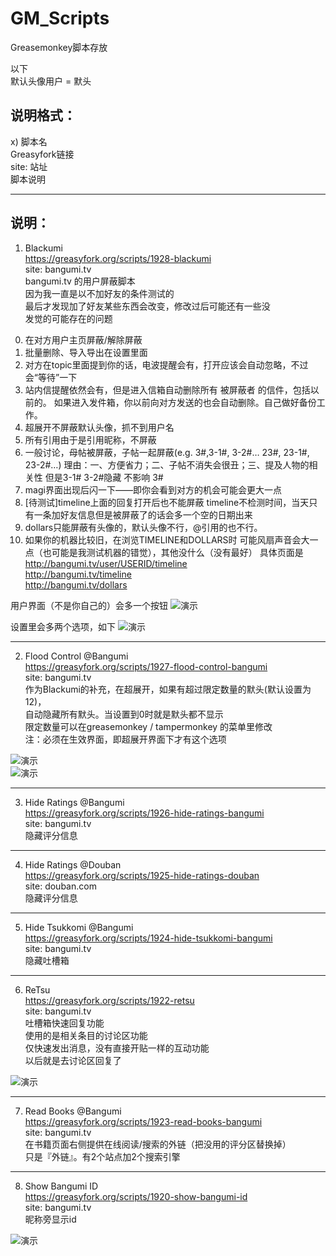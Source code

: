 GM_Scripts
==========

Greasemonkey脚本存放

以下    
默认头像用户 = 默头    


说明格式：
-----------------------------------------------------------
x) 脚本名    
Greasyfork链接    
site: 站址    
脚本说明    


***********************************************************

说明：
-----------------------------------------------------------
1) Blackumi    
https://greasyfork.org/scripts/1928-blackumi    
site: bangumi.tv    
bangumi.tv 的用户屏蔽脚本    
因为我一直是以不加好友的条件测试的    
最后才发现加了好友某些东西会改变，修改过后可能还有一些没    
发觉的可能存在的问题    

0.  在对方用户主页屏蔽/解除屏蔽
1.  批量删除、导入导出在设置里面
2.  对方在topic里面提到你的话，电波提醒会有，打开应该会自动忽略，不过会“等待”一下
3.  站内信提醒依然会有，但是进入信箱自动删除所有 被屏蔽者 的信件，包括以前的。
    如果进入发件箱，你以前向对方发送的也会自动删除。自己做好备份工作。
4.  超展开不屏蔽默认头像，抓不到用户名
5.  所有引用由于是引用昵称，不屏蔽
6.  一般讨论，母帖被屏蔽，子帖一起屏蔽(e.g. 3#,3-1#, 3-2#…  23#, 23-1#, 23-2#…)
    理由：一、方便省力；二、子帖不消失会很丑；三、提及人物的相关性
    但是3-1# 3-2#隐藏 不影响 3#
7.  magi界面出现后闪一下——即你会看到对方的机会可能会更大一点
8.  [待测试]timeline上面的回复打开后也不能屏蔽
    timeline不检测时间，当天只有一条加好友信息但是被屏蔽了的话会多一个空的日期出来
9.  dollars只能屏蔽有头像的，默认头像不行，@引用的也不行。
10. 如果你的机器比较旧，在浏览TIMELINE和DOLLARS时
    可能风扇声音会大一点（也可能是我测试机器的错觉），其他没什么（没有最好）
    具体页面是    
    http://bangumi.tv/user/USERID/timeline    
    http://bangumi.tv/timeline    
    http://bangumi.tv/dollars    

用户界面（不是你自己的）会多一个按钮
![演示](http://i.imgur.com/NAxLFZc.png)    

设置里会多两个选项，如下 
![演示](http://i.imgur.com/jBBdYxJ.png)    

***********************************************************

2) Flood Control @Bangumi    
https://greasyfork.org/scripts/1927-flood-control-bangumi    
site: bangumi.tv    
作为Blackumi的补充，在超展开，如果有超过限定数量的默头(默认设置为12)，    
自动隐藏所有默头。当设置到0时就是默头都不显示    
限定数量可以在greasemonkey / tampermonkey 的菜单里修改    
注：必须在生效界面，即超展开界面下才有这个选项    

![演示](http://i.imgur.com/5Sc90ht.png)    
![演示](http://i.imgur.com/FrOI1v4.png)    

***********************************************************

3) Hide Ratings @Bangumi    
https://greasyfork.org/scripts/1926-hide-ratings-bangumi    
site: bangumi.tv    
隐藏评分信息    

***********************************************************

4) Hide Ratings @Douban    
https://greasyfork.org/scripts/1925-hide-ratings-douban    
site: douban.com    
隐藏评分信息    

***********************************************************

5) Hide Tsukkomi @Bangumi    
https://greasyfork.org/scripts/1924-hide-tsukkomi-bangumi    
site: bangumi.tv    
隐藏吐槽箱    

***********************************************************

6) ReTsu    
https://greasyfork.org/scripts/1922-retsu    
site: bangumi.tv    
吐槽箱快速回复功能    
使用的是相关条目的讨论区功能    
仅快速发出消息，没有直接开贴一样的互动功能    
以后就是去讨论区回复了    

![演示](http://i.imgur.com/oVi7OQH.png)    

***********************************************************

7) Read Books @Bangumi    
https://greasyfork.org/scripts/1923-read-books-bangumi    
site: bangumi.tv    
在书籍页面右侧提供在线阅读/搜索的外链（把没用的评分区替换掉）    
只是『外链』。有2个站点加2个搜索引擎    

***********************************************************

8) Show Bangumi ID    
https://greasyfork.org/scripts/1920-show-bangumi-id    
site: bangumi.tv    
昵称旁显示id    

![演示](http://i.imgur.com/pyS9A.png)    